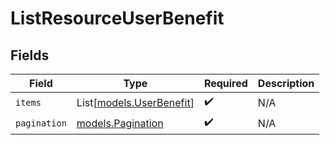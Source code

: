 # ListResourceUserBenefit


## Fields

| Field                                                | Type                                                 | Required                                             | Description                                          |
| ---------------------------------------------------- | ---------------------------------------------------- | ---------------------------------------------------- | ---------------------------------------------------- |
| `items`                                              | List[[models.UserBenefit](../models/userbenefit.md)] | :heavy_check_mark:                                   | N/A                                                  |
| `pagination`                                         | [models.Pagination](../models/pagination.md)         | :heavy_check_mark:                                   | N/A                                                  |